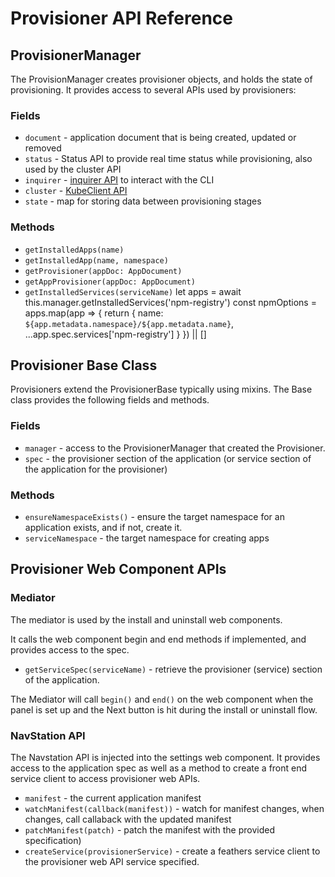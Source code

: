 # Provisioner API Reference

## ProvisionerManager

The ProvisionManager creates provisioner objects, and holds the state of provisioning.  It provides access to several APIs used by provisioners:

### Fields
* `document` - application document that is being created, updated or removed
* `status` - Status API to provide real time status while provisioning, also used by the cluster API
* `inquirer` - [inquirer API](https://github.com/SBoudrias/Inquirer.js#readme) to interact with the CLI
* `cluster` - [KubeClient API](/references/kubeclient.md)
* `state` - map for storing data between provisioning stages


### Methods


- `getInstalledApps(name)`
- `getInstalledApp(name, namespace)`
- `getProvisioner(appDoc: AppDocument)`
- `getAppProvisioner(appDoc: AppDocument)`
- `getInstalledServices(serviceName)`
            let apps = await this.manager.getInstalledServices('npm-registry')
            const npmOptions = apps.map(app => {
                return {
                    name: `${app.metadata.namespace}/${app.metadata.name}`,
                    ...app.spec.services['npm-registry']
                }
            }) || []


## Provisioner Base Class

Provisioners extend the ProvisionerBase typically using mixins.  The Base class provides the following fields and methods.

### Fields

* `manager` - access to the ProvisionerManager that created the Provisioner.
* `spec` - the provisioner section of the application (or service section of the application for the provisioner)

### Methods

* `ensureNamespaceExists()` - ensure the target namespace for an application exists, and if not, create it.
* `serviceNamespace` - the target namespace for creating apps

## Provisioner Web Component APIs

### Mediator

The mediator is used by the install and uninstall web components.

It calls the web component begin and end methods if implemented, and provides access to the spec.

* `getServiceSpec(serviceName)` - retrieve the provisioner (service) section of the application.

The Mediator will call `begin()` and `end()` on the web component when the panel is set up and the Next button is hit during the install or uninstall flow.

### NavStation API

The Navstation API is injected into the settings web component.  It provides access to the application spec as well as a method to create a front end service client to access provisioner web APIs.

* `manifest` - the current application manifest
* `watchManifest(callback(manifest))` - watch for manifest changes, when changes, call callaback with the updated manifest
* `patchManifest(patch)` - patch the manifest with the provided specification)
* `createService(provisionerService)` - create a feathers service client to the provisioner web API service specified.
